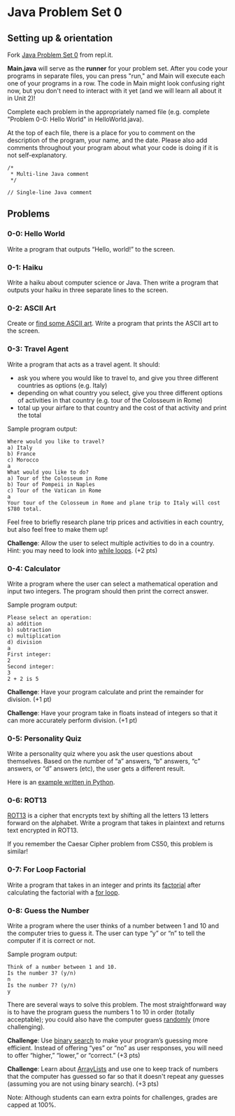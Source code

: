 # Java Problem Set 0

## Setting up & orientation

Fork [Java Problem Set 0](https://repl.it/@kellylougheed/Java-Problem-Set-0) from repl.it.

**Main.java** will serve as the **runner** for your problem set. After you code your programs in separate files, you can press "run," and Main will execute each one of your programs in a row. The code in Main might look confusing right now, but you don't need to interact with it yet (and we will learn all about it in Unit 2)!

Complete each problem in the appropriately named file (e.g. complete "Problem 0-0: Hello World" in HelloWorld.java).

At the top of each file, there is a place for you to comment on the description of the program, your name, and the date. Please also add comments throughout your program about what your code is doing if it is not self-explanatory.

```
/*
 * Multi-line Java comment
 */
 ```

```
// Single-line Java comment
```

## Problems

### 0-0: Hello World

Write a program that outputs “Hello, world!” to the screen.

### 0-1: Haiku

Write a haiku about computer science or Java. Then write a program that outputs your haiku in three separate lines to the screen.

### 0-2: ASCII Art

Create or [find some ASCII art](https://www.asciiart.eu/). Write a program that prints the ASCII art to the screen.

### 0-3: Travel Agent

Write a program that acts as a travel agent. It should:
- ask you where you would like to travel to, and give you three different countries as options (e.g. Italy)
- depending on what country you select, give you three different options of activities in that country (e.g. tour of the Colosseum in Rome)
- total up your airfare to that country and the cost of that activity and print the total

Sample program output:
```
Where would you like to travel?
a) Italy
b) France
c) Morocco
a
What would you like to do?
a) Tour of the Colosseum in Rome
b) Tour of Pompeii in Naples
c) Tour of the Vatican in Rome
a
Your tour of the Colosseum in Rome and plane trip to Italy will cost $780 total.
```

Feel free to briefly research plane trip prices and activities in each country, but also feel free to make them up!

**Challenge**: Allow the user to select multiple activities to do in a country. Hint: you may need to look into [while loops](https://docs.oracle.com/javase/tutorial/java/nutsandbolts/while.html). (+2 pts)

### 0-4: Calculator

Write a program where the user can select a mathematical operation and input two integers. The program should then print the correct answer.

Sample program output:
```
Please select an operation:
a) addition
b) subtraction
c) multiplication
d) division
a
First integer:
2
Second integer:
3
2 + 2 is 5
```

**Challenge**: Have your program calculate and print the remainder for division. (+1 pt)

**Challenge**: Have your program take in floats instead of integers so that it can more accurately perform division. (+1 pt)

### 0-5: Personality Quiz

Write a personality quiz where you ask the user questions about themselves. Based on the number of “a” answers, “b” answers, “c” answers, or “d” answers (etc), the user gets a different result.

Here is an [example written in Python](https://repl.it/@kellylougheed/Sorting-Hat).

### 0-6: ROT13

[ROT13](https://en.wikipedia.org/wiki/ROT13) is a cipher that encrypts text by shifting all the letters 13 letters forward on the alphabet. Write a program that takes in plaintext and returns text encrypted in ROT13.

If you remember the Caesar Cipher problem from CS50, this problem is similar!

### 0-7: For Loop Factorial

Write a program that takes in an integer and prints its [factorial](https://en.wikipedia.org/wiki/Factorial) after calculating the factorial with a [for loop](https://docs.oracle.com/javase/tutorial/java/nutsandbolts/for.html).

### 0-8: Guess the Number

Write a program where the user thinks of a number between 1 and 10 and the computer tries to guess it. The user can type “y” or “n” to tell the computer if it is correct or not.

Sample program output:
```
Think of a number between 1 and 10.
Is the number 3? (y/n)
n
Is the number 7? (y/n)
y
```

There are several ways to solve this problem. The most straightforward way is to have the program guess the numbers 1 to 10 in order (totally acceptable); you could also have the computer guess [randomly](https://www.leepoint.net/algorithms/random/random-api.html) (more challenging).

**Challenge**: Use [binary search](https://www.khanacademy.org/computing/computer-science/algorithms/binary-search/a/binary-search) to make your program’s guessing more efficient. Instead of offering “yes” or “no” as user responses, you will need to offer “higher,” “lower,” or “correct.” (+3 pts)

**Challenge**: Learn about [ArrayLists](https://docs.oracle.com/javase/8/docs/api/java/util/ArrayList.html) and use one to keep track of numbers that the computer has guessed so far so that it doesn't repeat any guesses (assuming you are not using binary search). (+3 pts)

Note: Although students can earn extra points for challenges, grades are capped at 100%.
